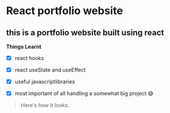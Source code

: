 # React portfolio website #

## this is a portfolio website built using react ##

**Things Learnt**
- [x] react hooks
- [x] react useState and useEffect
- [x] useful javascriptlibraries 
- [x] most important of all handling a somewhat big project 😅


> Here's how it looks.


